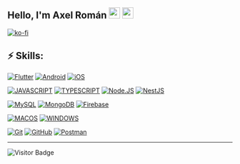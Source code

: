 ## Hello, I'm Axel Román <img src="https://media.giphy.com/media/hvRJCLFzcasrR4ia7z/giphy.gif" width="25px">  <img src="https://flagicons.lipis.dev/flags/4x3/mx.svg" width="25px"> 

[![ko-fi](https://ko-fi.com/img/githubbutton_sm.svg)](https://ko-fi.com/G2G8CVKCE)


## ⚡ Skills:

<!-- Mobile </br> -->
[![Flutter](https://img.shields.io/badge/Flutter-02569B?style=for-the-badge&logo=flutter&logoColor=white&labelColor=101010)]()
[![Android](https://img.shields.io/badge/Android-2fA37d?style=for-the-badge&logo=android&logoColor=white&labelColor=101010)]()
[![iOS](https://img.shields.io/badge/iOS-202020?style=for-the-badge&logo=apple&logoColor=white&labelColor=101010)]()

<!-- Web </br> -->
[![JAVASCRIPT](https://img.shields.io/badge/JavaScript-F7DF1E?style=for-the-badge&logo=javascript&logoColor=white&labelColor=101010)]()
[![TYPESCRIPT](https://img.shields.io/badge/Typescript-0871cd?style=for-the-badge&logo=typescript&logoColor=white&labelColor=101010)]()
[![Node.JS](https://img.shields.io/badge/Node.JS-339933?style=for-the-badge&logo=node.js&logoColor=white&labelColor=101010)]()
[![NestJS](https://img.shields.io/badge/NestJS-E0234E?style=for-the-badge&logo=nestjs&logoColor=white&labelColor=101010)]()

<!-- Databases </br> -->
[![MySQL](https://img.shields.io/badge/postgresql-316192?style=for-the-badge&logo=postgresql&logoColor=white&labelColor=101010)]()
[![MongoDB](https://img.shields.io/badge/MongoDB-47A248?style=for-the-badge&logo=mongodb&logoColor=white&labelColor=101010)]()
[![Firebase](https://img.shields.io/badge/Firebase-FFCA28?style=for-the-badge&logo=firebase&logoColor=white&labelColor=101010)]()

<!-- Systems </br> -->
[![MACOS](https://img.shields.io/badge/macOS-202020?style=for-the-badge&logo=apple&logoColor=white&labelColor=101010)]()
[![WINDOWS](https://img.shields.io/badge/windows-0871cd?style=for-the-badge&logo=windows&logoColor=white&labelColor=101010)]()

<!-- Others </br> -->
[![Git](https://img.shields.io/badge/Git-ff6340?style=for-the-badge&logo=git&logoColor=white&labelColor=101010)]()
[![GitHub](https://img.shields.io/badge/GitHub-303030?style=for-the-badge&logo=github&logoColor=white&labelColor=101010)]()
[![Postman](https://img.shields.io/badge/Postman-FF6C37?style=for-the-badge&logo=Postman&logoColor=white&labelColor=101010)]()

---
![Visitor Badge](https://visitor-badge.laobi.icu/badge?page_id=axelroman20.axelroman20)
